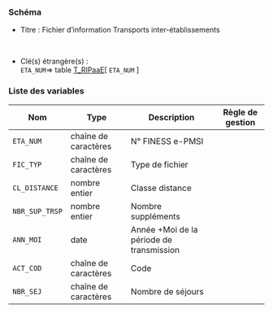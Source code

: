 ### Schéma


- Titre : Fichier d’information Transports inter-établissements
<br />



- Clé(s) étrangère(s) : <br />
`ETA_NUM`=> table [T_RIPaaE](/tables/T_RIPaaE)[ `ETA_NUM` ]<br />

 
### Liste des variables

Nom | Type | Description | Règle de gestion
-|-|-|-
`ETA_NUM`| chaîne de caractères |N° FINESS e-PMSI||
`FIC_TYP`| chaîne de caractères |Type de fichier||
`CL_DISTANCE`| nombre entier |Classe distance||
`NBR_SUP_TRSP`| nombre entier |Nombre suppléments||
`ANN_MOI`| date |Année +Moi de la période de transmission||
`ACT_COD`| chaîne de caractères |Code||
`NBR_SEJ`| chaîne de caractères |Nombre de séjours||